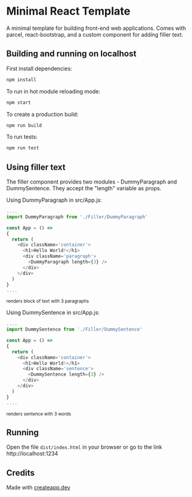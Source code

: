 # Minimal React Template

A minimal template for building front-end web applications. Comes with parcel, react-bootstrap, and a custom component for adding filler text.

## Building and running on localhost

First install dependencies:

```sh
npm install
```

To run in hot module reloading mode:

```sh
npm start
```

To create a production build:

```sh
npm run build
```

To run tests:

```sh
npm run test
```
## Using filler text

The filler component provides two modules - DummyParagraph and DummySentence.
They accept the "length" variable as props.

Using DummyParagraph in src/App.js:

```js
....
import DummyParagraph from './Filler/DummyParagraph'

const App = () =>
{
  return (
    <div className='container'>
      <h1>Hello World!</h1>
      <div className='paragraph'>
        <DummyParagraph length={3} />
      </div>
    </div>
  )
}
....
```
<small>renders block of text with 3 paragraphs</small>

Using DummySentence in src/App.js:

```js
....
import DummySentence from './Filler/DummySentence'

const App = () =>
{
  return (
    <div className='container'>
      <h1>Hello World!</h1>
      <div className='sentence'>
        <DummySentence length={3} />
      </div>
    </div>
  )
}
....
```
<small>renders sentence with 3 words</small>

## Running

Open the file `dist/index.html` in your browser or go to the link http://localhost:1234

## Credits

Made with [createapp.dev](https://createapp.dev/)

